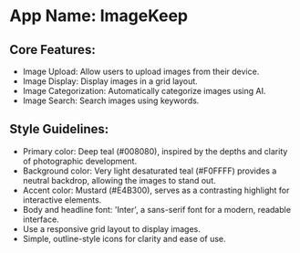 # **App Name**: ImageKeep

## Core Features:

- Image Upload: Allow users to upload images from their device.
- Image Display: Display images in a grid layout.
- Image Categorization: Automatically categorize images using AI.
- Image Search: Search images using keywords.

## Style Guidelines:

- Primary color: Deep teal (#008080), inspired by the depths and clarity of photographic development.
- Background color: Very light desaturated teal (#F0FFFF) provides a neutral backdrop, allowing the images to stand out.
- Accent color: Mustard (#E4B300), serves as a contrasting highlight for interactive elements.
- Body and headline font: 'Inter', a sans-serif font for a modern, readable interface.
- Use a responsive grid layout to display images.
- Simple, outline-style icons for clarity and ease of use.